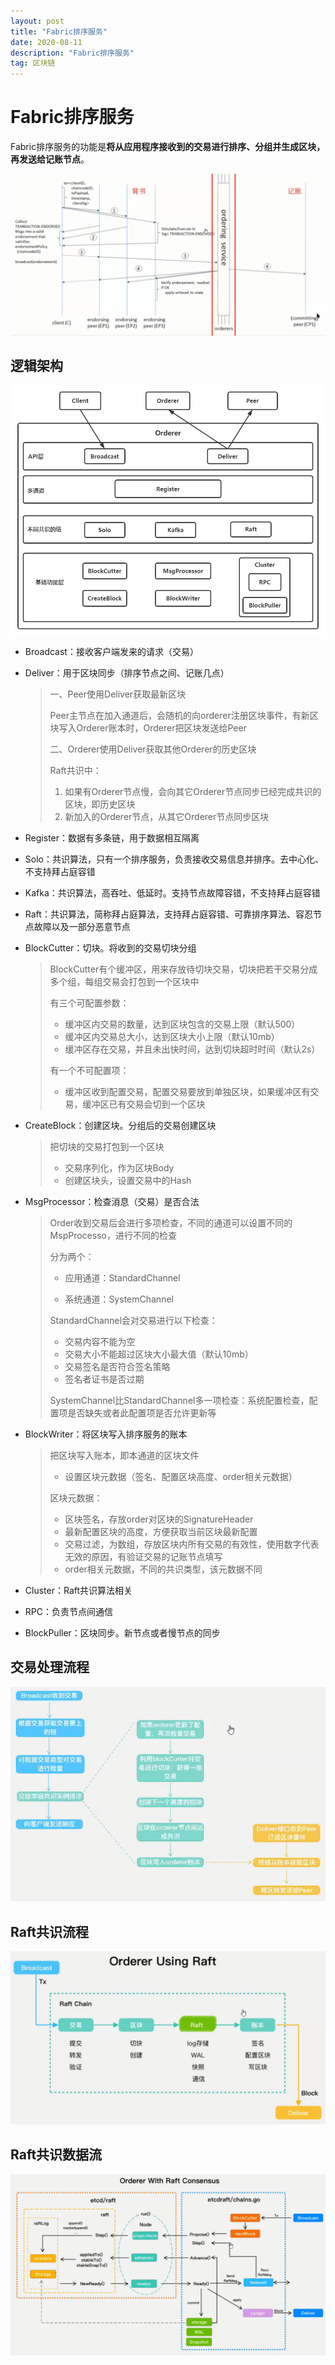```yaml
---
layout: post
title: "Fabric排序服务"
date: 2020-08-11 
description: "Fabric排序服务"
tag: 区块链 
---
```


# Fabric排序服务

​		Fabric排序服务的功能是**将从应用程序接收到的交易进行排序、分组并生成区块，再发送给记账节点**。

<div align="center">
	<img src="/images/posts/Fabric排序服务/Fabric交易时序图.jpg" />  
</div>

## 逻辑架构

<div align="center">
	<img src="/images/posts/Fabric排序服务/排序服务逻辑架构.jpg" />  
</div>

-   Broadcast：接收客户端发来的请求（交易）

-   Deliver：用于区块同步（排序节点之间、记账几点）

    >   一、Peer使用Deliver获取最新区块
    >
    >   ​		Peer主节点在加入通道后，会随机的向orderer注册区块事件，有新区块写入Orderer账本时，Orderer把区块发送给Peer
    >
    >   二、Orderer使用Deliver获取其他Orderer的历史区块
    >
    >   Raft共识中：
    >
    >   1.  如果有Orderer节点慢，会向其它Orderer节点同步已经完成共识的区块，即历史区块
    >   2.  新加入的Orderer节点，从其它Orderer节点同步区块

-   Register：数据有多条链，用于数据相互隔离

-   Solo：共识算法，只有一个排序服务，负责接收交易信息并排序。去中心化、不支持拜占庭容错

-   Kafka：共识算法，高吞吐、低延时。支持节点故障容错，不支持拜占庭容错

-   Raft：共识算法，简称拜占庭算法，支持拜占庭容错、可靠排序算法、容忍节点故障以及一部分恶意节点

-   BlockCutter：切块。将收到的交易切块分组

    >   BlockCutter有个缓冲区，用来存放待切块交易，切块把若干交易分成多个组，每组交易会打包到一个区块中
    >
    >   有三个可配置参数：
    >
    >   -   缓冲区内交易的数量，达到区块包含的交易上限（默认500）
    >   -   缓冲区内交易总大小，达到区块大小上限（默认10mb）
    >   -   缓冲区存在交易，并且未出快时间，达到切块超时时间（默认2s）
    >
    >   有一个不可配置项：
    >
    >   -   缓冲区收到配置交易，配置交易要放到单独区块，如果缓冲区有交易，缓冲区已有交易会切到一个区块

-   CreateBlock：创建区块。分组后的交易创建区块

    >   把切块的交易打包到一个区块
    >
    >   -   交易序列化，作为区块Body
    >   -   创建区块头，设置交易中的Hash

-   MsgProcessor：检查消息（交易）是否合法

    >   Order收到交易后会进行多项检查，不同的通道可以设置不同的MspProcesso，进行不同的检查
    >
    >   分为两个：
    >
    >   -   应用通道：StandardChannel
    >
    >   -   系统通道：SystemChannel
    >
    >   StandardChannel会对交易进行以下检查：
    >
    >   -   交易内容不能为空
    >   -   交易大小不能超过区块大小最大值（默认10mb）
    >   -   交易签名是否符合签名策略
    >   -   签名者证书是否过期
    >
    >   SystemChannel比StandardChannel多一项检查：系统配置检查，配置项是否缺失或者此配置项是否允许更新等

-   BlockWriter：将区块写入排序服务的账本

    >   把区块写入账本，即本通道的区块文件
    >
    >   -   设置区块元数据（签名、配置区块高度、order相关元数据）
    >
    >   区块元数据：
    >
    >   -   区块签名，存放order对区块的SignatureHeader
    >   -   最新配置区块的高度，方便获取当前区块最新配置
    >   -   交易过滤，为数组，存放区块内所有交易的有效性，使用数字代表无效的原因，有验证交易的记账节点填写
    >   -   order相关元数据，不同的共识类型，该元数据不同

-   Cluster：Raft共识算法相关

-   RPC：负责节点间通信

-   BlockPuller：区块同步。新节点或者慢节点的同步

## 交易处理流程

<div align="center">
	<img src="/images/posts/Fabric排序服务/交易处理流程.png" />  
</div>

## Raft共识流程

<div align="center">
	<img src="/images/posts/Fabric排序服务/Raft共识流程图.png" />  
</div>

## Raft共识数据流

<div align="center">
	<img src="/images/posts/Fabric排序服务/Raft共识数据流.png" />  
</div>

